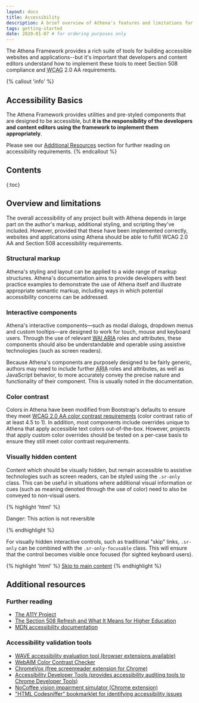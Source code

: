 ```yaml
---
layout: docs
title: Accessibility
description: A brief overview of Athena's features and limitations for the creation of accessible content.
tags: getting-started
date: 2020-01-07 # for ordering purposes only
---
```


The Athena Framework provides a rich suite of tools for building accessible websites and applications--but it's important that developers and content editors understand how to implement these tools to meet Section 508 compliance and <abbr title="Web Content Accessibility Guidelines">WCAG</abbr> 2.0 AA requirements.

{% callout 'info' %}
## Accessibility Basics
The Athena Framework provides utilities and pre-styled components that are designed to be accessible, but **it is the responsibility of the developers and content editors using the framework to implement them appropriately**.

Please see our [Additional Resources](#additional-resources) section for further reading on accessibility requirements.
{% endcallout %}


## Contents

{:toc}


## Overview and limitations

The overall accessibility of any project built with Athena depends in large part on the author's markup, additional styling, and scripting they've included. However, provided that these have been implemented correctly, websites and applications using Athena should be able to fulfill WCAG 2.0 AA and Section 508 accessibility requirements.

### Structural markup

Athena's styling and layout can be applied to a wide range of markup structures. Athena's documentation aims to provide developers with best practice examples to demonstrate the use of Athena itself and illustrate appropriate semantic markup, including ways in which potential accessibility concerns can be addressed.

### Interactive components

Athena's interactive components—such as modal dialogs, dropdown menus and custom tooltips—are designed to work for touch, mouse and keyboard users. Through the use of relevant [<abbr title="Web Accessibility Initiative">WAI</abbr> <abbr title="Accessible Rich Internet Applications">ARIA</abbr>](https://www.w3.org/WAI/intro/aria) roles and attributes, these components should also be understandable and operable using assistive technologies (such as screen readers).

Because Athena's components are purposely designed to be fairly generic, authors may need to include further <abbr title="Accessible Rich Internet Applications">ARIA</abbr> roles and attributes, as well as JavaScript behavior, to more accurately convey the precise nature and functionality of their component. This is usually noted in the documentation.

### Color contrast

Colors in Athena have been modified from Bootstrap's defaults to ensure they meet [WCAG 2.0 AA color contrast requirements](https://www.w3.org/TR/UNDERSTANDING-WCAG20/visual-audio-contrast-contrast.html) (color contrast ratio of at least 4.5 to 1). In addition, most components include overrides unique to Athena that apply accessible text colors out-of-the-box. However, projects that apply custom color overrides should be tested on a per-case basis to ensure they still meet color contrast requirements.

### Visually hidden content

Content which should be visually hidden, but remain accessible to assistive technologies such as screen readers, can be styled using the `.sr-only` class. This can be useful in situations where additional visual information or cues (such as meaning denoted through the use of color) need to also be conveyed to non-visual users.

{% highlight 'html' %}
<p class="text-danger">
  <span class="sr-only">Danger: </span>
  This action is not reversible
</p>
{% endhighlight %}

For visually hidden interactive controls, such as traditional "skip" links, `.sr-only` can be combined with the `.sr-only-focusable` class. This will ensure that the control becomes visible once focused (for sighted keyboard users).

{% highlight 'html' %}
<a class="sr-only sr-only-focusable" href="#content">Skip to main content</a>
{% endhighlight %}


## Additional resources

### Further reading
- [The A11Y Project](http://a11yproject.com/)
- [The Section 508 Refresh and What It Means for Higher Education](https://er.educause.edu/articles/2017/12/the-section-508-refresh-and-what-it-means-for-higher-education)
- [MDN accessibility documentation](https://developer.mozilla.org/en-US/docs/Web/Accessibility)

### Accessibility validation tools
- [WAVE accessibility evaluation tool (browser extensions available)](https://wave.webaim.org/)
- [WebAIM Color Contrast Checker](https://webaim.org/resources/contrastchecker/)
- [ChromeVox (free screenreader extension for Chrome)](https://chrome.google.com/webstore/detail/chromevox/kgejglhpjiefppelpmljglcjbhoiplfn?hl=en)
- [Accessibility Developer Tools (provides accessibility auditing tools to Chrome Developer Tools)](https://chrome.google.com/webstore/detail/accessibility-developer-t/fpkknkljclfencbdbgkenhalefipecmb)
- [NoCoffee vision impairment simulator (Chrome extension)](https://chrome.google.com/webstore/detail/nocoffee/jjeeggmbnhckmgdhmgdckeigabjfbddl?hl=en-US)
- ["HTML Codesniffer" bookmarklet for identifying accessibility issues](https://github.com/squizlabs/HTML_CodeSniffer)
